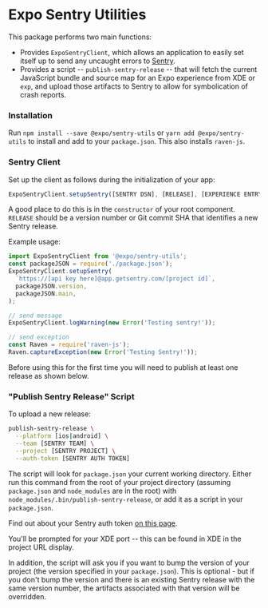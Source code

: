 Expo Sentry Utilities
=====================

This package performs two main functions:

* Provides `ExpoSentryClient`, which allows an application to easily set itself up to send any uncaught errors to [Sentry](https://sentry.io).
* Provides a script -- `publish-sentry-release` -- that will fetch the current JavaScript bundle and source map for an Expo experience from XDE or `exp`, and upload those artifacts to Sentry to allow for symbolication of crash reports.

### Installation
Run `npm install --save @expo/sentry-utils` or `yarn add @expo/sentry-utils` to
install and add to your `package.json`. This also installs `raven-js`.

### Sentry Client

Set up the client as follows during the initialization of your app:

```javascript
ExpoSentryClient.setupSentry([SENTRY DSN], [RELEASE], [EXPERIENCE ENTRY FILE])
```

A good place to do this is in the `constructor` of your root component. `RELEASE` should be a version number or Git commit SHA that identifies a new Sentry release.

Example usage:

```javascript
import ExpoSentryClient from '@expo/sentry-utils';
const packageJSON = require('./package.json');
ExpoSentryClient.setupSentry(
  `https://[api key here]@app.getsentry.com/[project id]`,
  packageJSON.version,
  packageJSON.main,
);

// send message
ExpoSentryClient.logWarning(new Error('Testing sentry!'));

// send exception
const Raven = require('raven-js');
Raven.captureException(new Error('Testing Sentry!'));
```

Before using this for the first time you will need to publish at least one release as shown below.

### "Publish Sentry Release" Script

To upload a new release:

```bash
publish-sentry-release \
  --platform [ios|android] \
  --team [SENTRY TEAM] \
  --project [SENTRY PROJECT] \
  --auth-token [SENTRY AUTH TOKEN]
```

The script will look for `package.json` your current working directory.
Either run this command from the root of your project directory (assuming
`package.json` and `node_modules` are in the root) with
`node_modules/.bin/publish-sentry-release`, or add it as a script in your
`package.json`.

Find out about your Sentry auth token [on this page](https://docs.sentry.io/api/auth/).

You'll be prompted for your XDE port -- this can be found in XDE in the project URL display.

In addition, the script will ask you if you want to bump the version of your project (the version specified in your `package.json`). This is optional - but if you don't bump the version and there is an existing Sentry release with the same version number, the artifacts associated with that version will be overridden.
